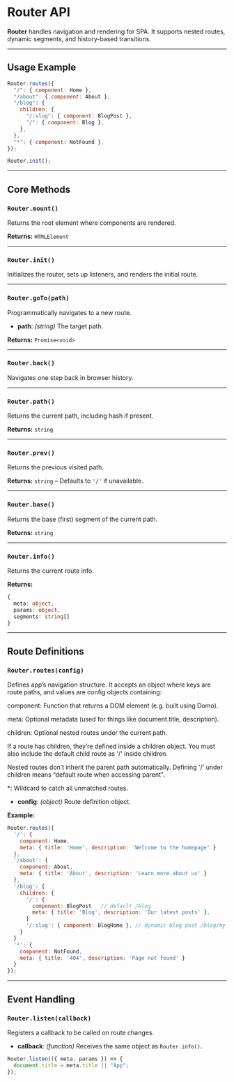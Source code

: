 # Router API

**Router** handles navigation and rendering for SPA. It supports nested routes, dynamic segments, and history-based transitions.

---

## Usage Example

```js
Router.routes({
  "/": { component: Home },
  "/about": { component: About },
  "/blog": {
    children: {
      "/:slug": { component: BlogPost },
      "/": { component: Blog },
    },
  },
  "*": { component: NotFound },
});

Router.init();
```

---

## Core Methods

### `Router.mount()`

Returns the root element where components are rendered.

**Returns:** `HTMLElement`

---

### `Router.init()`

Initializes the router, sets up listeners, and renders the initial route.

---

### `Router.goTo(path)`

Programmatically navigates to a new route.

- **path**: _(string)_ The target path.

**Returns:** `Promise<void>`

---

### `Router.back()`

Navigates one step back in browser history.

---

### `Router.path()`

Returns the current path, including hash if present.

**Returns:** `string`

---

### `Router.prev()`

Returns the previous visited path.

**Returns:** `string` – Defaults to `'/'` if unavailable.

---

### `Router.base()`

Returns the base (first) segment of the current path.

**Returns:** `string`

---

### `Router.info()`

Returns the current route info.

**Returns:**

```ts
{
  meta: object,
  params: object,
  segments: string[]
}
```

---

## Route Definitions

### `Router.routes(config)`

Defines app’s navigation structure. It accepts an object where keys are route paths, and values are config objects containing:

component: Function that returns a DOM element (e.g. built using Domo).

meta: Optional metadata (used for things like document.title, description).

children: Optional nested routes under the current path.

If a route has children, they’re defined inside a children object. You must also include the default child route as '/' inside children.

Nested routes don’t inherit the parent path automatically. Defining '/' under children means “default route when accessing parent”.

\*: Wildcard to catch all unmatched routes.

- **config**: _(object)_ Route definition object.

**Example:**

```js
Router.routes({
  '/': {
    component: Home,
    meta: { title: 'Home', description: 'Welcome to the homepage' }
  },
  '/about': {
    component: About,
    meta: { title: 'About', description: 'Learn more about us' }
  },
  '/blog': {
    children: {
      '/': {
        component: BlogPost   // default /blog
        meta: { title: 'Blog', description: 'Our latest posts' },
      }
      '/:slug': { component: BlogHome }, // dynamic blog post /blog/my-title
    }
  }
  '*': {
    component: NotFound,
    meta: { title: '404', description: 'Page not found' }
  }
});
```

---

## Event Handling

### `Router.listen(callback)`

Registers a callback to be called on route changes.

- **callback**: _(function)_ Receives the same object as `Router.info()`.

```js
Router.listen(({ meta, params }) => {
  document.title = meta.title || "App";
});
```
